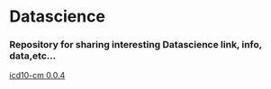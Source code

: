 # Datascience
### Repository for sharing interesting Datascience link, info, data,etc...

[icd10-cm 0.0.4](https://pypi.org/project/icd10-cm/)

